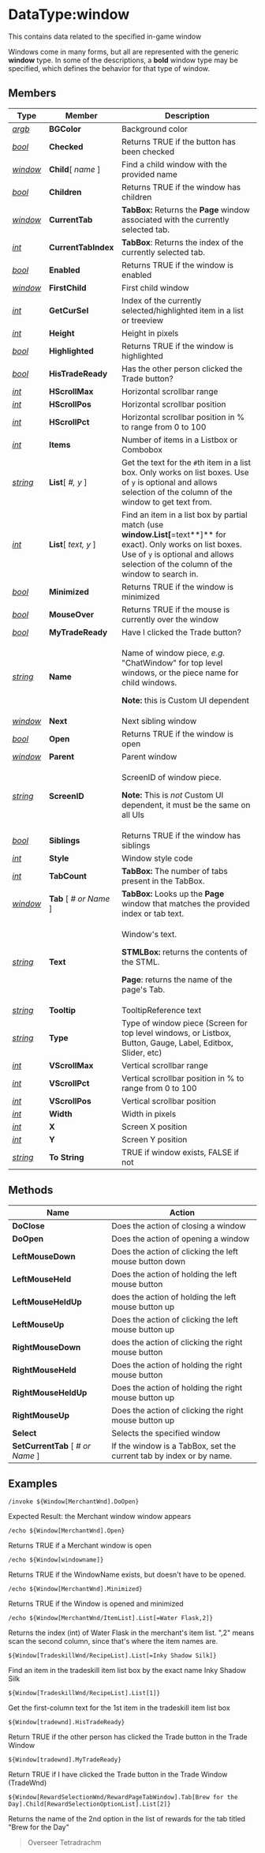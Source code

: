 # DataType:window

This contains data related to the specified in-game window

Windows come in many forms, but all are represented with the generic **window** type. In some of the descriptions, a **bold** window type may be specified, which defines the behavior for that type of window.

## Members

| **Type**                           | **Member**                      | **Description**                                                                                                                                                                                          |
| ---------------------------------- | ------------------------------- | -------------------------------------------------------------------------------------------------------------------------------------------------------------------------------------------------------- |
| [_argb_](datatype-argb.md)         | **BGColor**                     | Background color                                                                                                                                                                                         |
| [_bool_](datatype-bool.md)         | **Checked**                     | Returns TRUE if the button has been checked                                                                                                                                                              |
| [_window_](datatype-window.md)     | **Child**[ _name_ ]             | Find a child window with the provided name                                                                                                                                                               |
| [_bool_](datatype-bool.md)         | **Children**                    | Returns TRUE if the window has children                                                                                                                                                                  |
| [_window_](datatype-window.md)     | **CurrentTab**                  | **TabBox:** Returns the **Page** window associated with the currently selected tab.                                                                                                                      |
| [_int_](datatype-int.md)           | **CurrentTabIndex**             | **TabBox**: Returns the index of the currently selected tab.                                                                                                                                             |
| [_bool_](datatype-bool.md)         | **Enabled**                     | Returns TRUE if the window is enabled                                                                                                                                                                    |
| [_window_](datatype-window.md)     | **FirstChild**                  | First child window                                                                                                                                                                                       |
| [_int_](datatype-int.md)           | **GetCurSel**                   | Index of the currently selected/highlighted item in a list or treeview                                                                                                                                   |
| [_int_](datatype-int.md)           | **Height**                      | Height in pixels                                                                                                                                                                                         |
| [_bool_](datatype-bool.md)         | **Highlighted**                 | Returns TRUE if the window is highlighted                                                                                                                                                                |
| [_bool_](datatype-bool.md)         | **HisTradeReady**               | Has the other person clicked the Trade button?                                                                                                                                                           |
| [_int_](datatype-int.md)           | **HScrollMax**                  | Horizontal scrollbar range                                                                                                                                                                               |
| [_int_](datatype-int.md)           | **HScrollPos**                  | Horizontal scrollbar position                                                                                                                                                                            |
| [_int_](datatype-int.md)           | **HScrollPct**                  | Horizontal scrollbar position in % to range from 0 to 100                                                                                                                                                |
| [_int_](datatype-int.md)           | **Items**                       | Number of items in a Listbox or Combobox                                                                                                                                                                 |
| [_string_](datatype-string.md)     | **List**[ _#, y_ ]              | Get the text for the `#`th item in a list box. Only works on list boxes. Use of `y` is optional and allows selection of the column of the window to get text from.                                       |
| [_int_](datatype-int.md)           | **List**[ _text, y_ ]           | Find an item in a list box by partial match (use **window.List\[**=text**]** for exact). Only works on list boxes. Use of `y` is optional and allows selection of the column of the window to search in. |
| [_bool_](datatype-bool.md)         | **Minimized**                   | Returns TRUE if the window is minimized                                                                                                                                                                  |
| [_bool_](datatype-bool.md)         | **MouseOver**                   | Returns TRUE if the mouse is currently over the window                                                                                                                                                   |
| [_bool_](datatype-bool.md)         | **MyTradeReady**                | Have I clicked the Trade button?                                                                                                                                                                         |
| [_string_](datatype-string.md)     | **Name**                        | <p>Name of window piece, <em>e.g.</em> "ChatWindow" for top level windows, or the piece name for child windows.</p><p><strong></strong></p><p><strong>Note:</strong> this is Custom UI dependent</p>     |
| [_window_](datatype-window.md)     | **Next**                        | Next sibling window                                                                                                                                                                                      |
| [_bool_](datatype-bool.md)         | **Open**                        | Returns TRUE if the window is open                                                                                                                                                                       |
| [_window_](datatype-window.md)     | **Parent**                      | Parent window                                                                                                                                                                                            |
| [_string_](datatype-string.md)     | **ScreenID**                    | <p>ScreenID of window piece.</p><p><strong></strong></p><p><strong>Note:</strong> This is <em>not</em> Custom UI dependent, it must be the same on all UIs</p>                                           |
| [_bool_](datatype-bool.md)         | **Siblings**                    | Returns TRUE if the window has siblings                                                                                                                                                                  |
| [_int_](datatype-int.md)           | **Style**                       | Window style code                                                                                                                                                                                        |
| [_int_](datatype-int.md)           | **TabCount**                    | **TabBox:** The number of tabs present in the TabBox.                                                                                                                                                    |
| [_window_](datatype-window.md)     | **Tab** [ _# or Name_ ]         | **TabBox:** Looks up the **Page** window that matches the provided index or tab text.                                                                                                                    |
| [_string_](datatype-string.md)     | **Text**                        | <p>Window's text.</p><p></p><p><strong>STMLBox:</strong> returns the contents of the STML.</p><p><strong>Page</strong>: returns the name of the page's Tab.</p>                                          |
| [_string_](datatype-string.md)     | **Tooltip**                     | TooltipReference text                                                                                                                                                                                    |
| [_string_](datatype-string.md)     | **Type**                        | Type of window piece (Screen for top level windows, or Listbox, Button, Gauge, Label, Editbox, Slider, etc)                                                                                              |
| [_int_](datatype-int.md)           | **VScrollMax**                  | Vertical scrollbar range                                                                                                                                                                                 |
| [_int_](datatype-int.md)           | **VScrollPct**                  | Vertical scrollbar position in % to range from 0 to 100                                                                                                                                                  |
| [_int_](datatype-int.md)           | **VScrollPos**                  | Vertical scrollbar position                                                                                                                                                                              |
| [_int_](datatype-int.md)           | **Width**                       | Width in pixels                                                                                                                                                                                          |
| [_int_](datatype-int.md)           | **X**                           | Screen X position                                                                                                                                                                                        |
| [_int_](datatype-int.md)           | **Y**                           | Screen Y position                                                                                                                                                                                        |
| [_string_](datatype-string.md)     | **To String**                   | TRUE if window exists, FALSE if not                                                                                                                                                                      |

## Methods

| **Name**                            | Action                                                              |
| ----------------------------------- | ------------------------------------------------------------------- |
| **DoClose**                         | Does the action of closing a window                                 |
| **DoOpen**                          | Does the action of opening a window                                 |
| **LeftMouseDown**                   | Does the action of clicking the left mouse button down              |
| **LeftMouseHeld**                   | Does the action of holding the left mouse button                    |
| **LeftMouseHeldUp**                 | does the action of holding the left mouse button up                 |
| **LeftMouseUp**                     | Does the action of clicking the left mouse button up                |
| **RightMouseDown**                  | does the action of clicking the right mouse button                  |
| **RightMouseHeld**                  | Does the action of holding the right mouse button                   |
| **RightMouseHeldUp**                | Does the action of holding the right mouse button up                |
| **RightMouseUp**                    | Does the action of clicking the right mouse button up               |
| **Select**                          | Selects the specified window                                        |
| **SetCurrentTab** [ _# or Name_ ]   | If the window is a TabBox, set the current tab by index or by name. |

## Examples

`/invoke ${Window[MerchantWnd].DoOpen}`

Expected Result: the Merchant window window appears

`/echo ${Window[MerchantWnd].Open}`

Returns TRUE if a Merchant window is open

`/echo ${Window[windowname]}`

Returns TRUE if the WindowName exists, but doesn't have to be opened.

`/echo ${Window[MerchantWnd].Minimized}`

Returns TRUE if the Window is opened and minimized

`/echo ${Window[MerchantWnd/ItemList].List[=Water Flask,2]}`

Returns the index (int) of Water Flask in the merchant's item list. ",2" means scan the second column, since that's where the item names are.

`${Window[TradeskillWnd/RecipeList].List[=Inky Shadow Silk]}`

Find an item in the tradeskill item list box by the exact name Inky Shadow Silk

`${Window[TradeskillWnd/RecipeList].List[1]}`

Get the first-column text for the 1st item in the tradeskill item list box

`${Window[tradewnd].HisTradeReady}`

Return TRUE if the other person has clicked the Trade button in the Trade Window

`${Window[tradewnd].MyTradeReady}`

Return TRUE if I have clicked the Trade button in the Trade Window (TradeWnd)

`${Window[RewardSelectionWnd/RewardPageTabWindow].Tab[Brew for the Day].Child[RewardSelectionOptionList].List[2]}`

Returns the name of the 2nd option in the list of rewards for the tab titled "Brew for the Day"





> Overseer Tetradrachm
